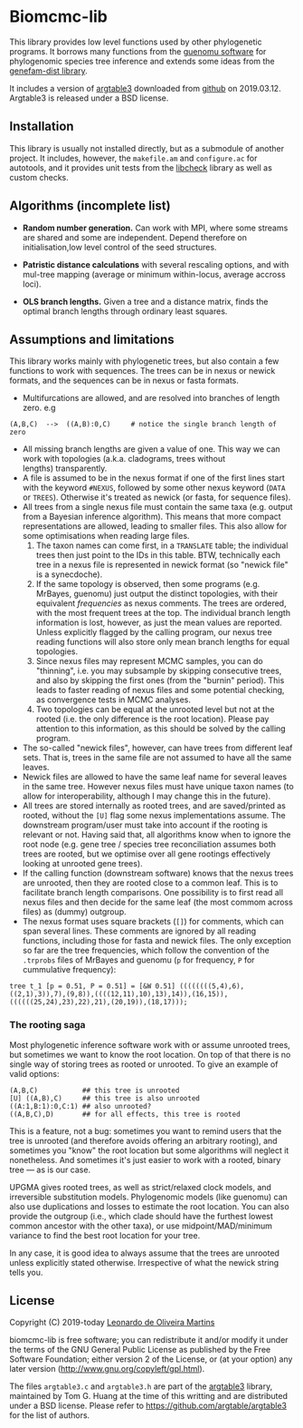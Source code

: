 # Biomcmc-lib 

This library provides low level functions used by other phylogenetic programs. 
It borrows many functions from the [guenomu software](https://bitbucket.org/leomrtns/guenomu/) for phylogenomic species tree inference and 
extends some ideas from the [genefam-dist library](https://github.com/leomrtns/genefam-dist).

It includes a version of [argtable3](https://www.argtable.org/) downloaded from
[github](https://github.com/argtable/argtable3) on 2019.03.12. Argtable3 is released under a BSD license. 

## Installation
This library is usually not installed directly, but as a submodule of another project. 
It includes, however, the `makefile.am` and `configure.ac` for autotools, and it provides unit tests from the
[libcheck](https://github.com/libcheck/check) library as well as custom checks. 

## Algorithms (incomplete list)
- **Random number generation.** Can work with MPI, where some streams are shared and some are independent. Depend therefore on initialisation,low level control 
  of the seed structures. 

- **Patristic distance calculations** with several rescaling options, and with mul-tree mapping (average or minimum
  within-locus, average accross loci).

- **OLS branch lengths.** Given a tree and a distance matrix, finds the optimal branch lengths through ordinary least
  squares.

## Assumptions and limitations
This library works mainly with phylogenetic trees, but also contain a few functions to work with sequences. 
The trees can be in nexus or newick formats, and the sequences can be in nexus or fasta formats.
* Multifurcations are allowed, and are resolved into branches of length zero. e.g
```[python]
(A,B,C)  -->  ((A,B):0,C)     # notice the single branch length of zero
```
* All missing branch lengths are given a value of one. This way we can work with topologies (a.k.a. cladograms, trees without  
  lengths) transparently.
* A file is assumed to be in the nexus format if one of the first lines start with the keyword `#NEXUS`, followed by
  some other nexus keyword (`DATA` or `TREES`). Otherwise it's treated as newick (or fasta, for sequence files). 
* All trees from a single nexus file must contain the same taxa (e.g. output from a Bayesian inference algorithm). 
  This means that more compact representations are allowed, leading to smaller files. This also allow for some
  optimisations when reading large files.
  1. The taxon names can come first, in a `TRANSLATE` table; the individual trees then just point to the IDs in this
     table. BTW, technically each tree in a nexus file is represented in newick format (so "newick file" is a
     synecdoche).
  2. If the same topology is observed, then some programs (e.g. MrBayes, guenomu) just output the distinct topologies, with 
     their equivalent *frequencies* as nexus comments. The trees are ordered, with the most frequent trees at the top.
     The individual branch length information is lost, however, as just the mean values are reported. Unless explicitly
     flagged by the calling program, our nexus tree reading functions will also store only mean branch lengths for equal
     topologies. 
  3. Since nexus files may represent MCMC samples, you can do "thinning", i.e. you may subsample by skipping consecutive
     trees, and also by skipping the first ones (from the "burnin" period). This leads to faster reading of nexus files
     and some potential checking, as convergence tests in MCMC analyses. 
  4. Two topologies can be equal at the unrooted level but not at the rooted (i.e. the only difference is the root
     location). Please pay attention to this information, as this should be solved by the calling program.
* The so-called "newick files", however, can have trees from different leaf sets. That is, trees in the same file are not 
  assumed to have all the same leaves. 
* Newick files are allowed to have the same leaf name for several leaves in the same tree. However nexus files must have
  unique taxon names (to allow for interoperability, although I may change this in the future).
* All trees are stored internally as rooted trees, and are saved/printed as rooted, without the `[U]` flag some nexus
  implementations assume. The downstream program/user must take into account if the rooting is relevant or not. Having
  said that, all algorithms know when to ignore the root node (e.g. gene tree / species tree reconciliation assumes
  both trees are rooted, but we optimise over all gene rootings effectively looking at unrooted gene trees).
* If the calling function (downstream software) knows that the nexus trees are unrooted, then they are rooted close to a
  common leaf. This is to facilitate branch length comparisons. One possibility is to first read all nexus files and then 
  decide for the same leaf (the most commom across files) as (dummy) outgroup. 
* The nexus format uses square brackets (`[]`) for comments, which can span several lines. These comments are ignored by
  all reading functions, including those for fasta and newick files. The only exception so far are the tree frequencies, which 
  follow the convention of the `.trprobs` files of MrBayes and guenomu (`p` for frequency, `P` for cummulative
  frequency):
```[bash]
tree t_1 [p = 0.51, P = 0.51] = [&W 0.51] ((((((((5,4),6),((2,1),3)),7),(9,8)),((((12,11),10),13),14)),(16,15)),((((((25,24),23),22),21),(20,19)),(18,17)));
```

### The rooting saga
Most phylogenetic inference software work with or assume unrooted trees, but sometimes we want to know the root
location. 
On top of that there is no single way of storing trees as rooted or unrooted. To give an example of valid options:
```[python]
(A,B,C)           ## this tree is unrooted
[U] ((A,B),C)     ## this tree is also unrooted
((A:1,B:1):0,C:1) ## also unrooted?
((A,B,C),D)       ## for all effects, this tree is rooted
```
This is a feature, not a bug: sometimes you want to remind users that the tree is unrooted (and therefore avoids
offering an arbitrary rooting), and sometimes you "know" the root location but some algorithms will neglect it nonetheless.
And sometimes it's just easier to work with a rooted, binary tree &mdash; as is our case.

UPGMA gives rooted trees, as well as strict/relaxed clock models, and irreversible substitution models.
Phylogenomic models (like guenomu) can also use duplications and losses to estimate the root location.
You can also provide the outgroup (i.e., which clade should have the furthest lowest common ancestor with the other
taxa), or use midpoint/MAD/minimum variance to find the best root location for your tree.

In any case, it is good idea to always assume that the trees are unrooted unless explicitly stated otherwise.
Irrespective of what the newick string tells you. 



## License 
Copyright (C) 2019-today  [Leonardo de Oliveira Martins](https://github.com/leomrtns)

biomcmc-lib is free software; you can redistribute it and/or modify it under the terms of the GNU General Public
License as published by the Free Software Foundation; either version 2 of the License, or (at your option) any later
version (http://www.gnu.org/copyleft/gpl.html).

The files `argtable3.c` and `argtable3.h` are part of the [argtable3](https://www.argtable.org/) library, maintained by
Tom G. Huang at the time of this writting  and are distributed under a BSD license. Please refer to 
https://github.com/argtable/argtable3 for the list of authors.
